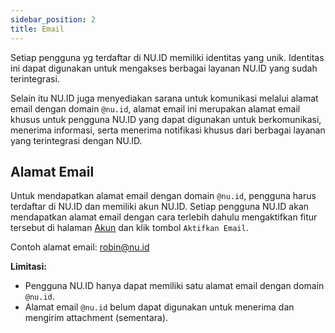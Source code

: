 ```yaml
---
sidebar_position: 2
title: Email
---
```


Setiap pengguna yg terdaftar di NU.ID memiliki identitas yang unik. Identitas ini dapat digunakan untuk mengakses berbagai layanan NU.ID yang sudah terintegrasi.

Selain itu NU.ID juga menyediakan sarana untuk komunikasi melalui alamat email dengan domain `@nu.id`, alamat email ini merupakan alamat email khusus untuk pengguna NU.ID yang dapat digunakan untuk berkomunikasi, menerima informasi, serta menerima notifikasi khusus dari berbagai layanan yang terintegrasi dengan NU.ID.

## Alamat Email

Untuk mendapatkan alamat email dengan domain `@nu.id`, pengguna harus terdaftar di NU.ID dan memiliki akun NU.ID. Setiap pengguna NU.ID akan mendapatkan alamat email dengan cara terlebih dahulu mengaktifkan fitur tersebut di halaman [Akun](https://nu.id/dashboard/inbox) dan klik tombol `Aktifkan Email`.

Contoh alamat email: robin@nu.id

**Limitasi:**

- Pengguna NU.ID hanya dapat memiliki satu alamat email dengan domain `@nu.id`.
- Alamat email `@nu.id` belum dapat digunakan untuk menerima dan mengirim attachment (sementara).
